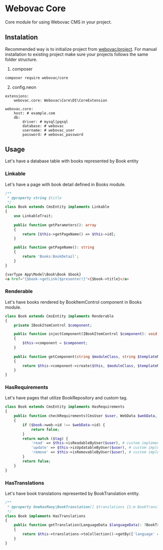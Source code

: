 # Webovac Core

Core module for using Webovac CMS in your project.

## Instalation

Recommended way is to initialize project from [webovac/project](https://www.github.com/webovac/project). For manual installation to existing project make sure your projects follows the same folder structure.

1. composer

```bash
composer require webovac/core
```

2. config.neon

```neon
extensions:
    webovac.core: Webovac\Core\DI\CoreExtension

webovac.core:
    host: # example.com
    db:
        driver: # mysql|pqsql
        database: # webovac
        username: # webovac_user
        password: # webovac_password
```

## Usage

Let's have a database table with books represented by Book entity

### Linkable

Let's have a page with book detail defined in Books module.

```php
/**
 * @property string $title 
 */
class Book extends CmsEntity implements Linkable
{
    use LinkableTrait;
    
    public function getParameters(): array
    {
        return [$this->getPageName() => $this->id];
    }

    public function getPageName(): string
    {
        return 'Books:BookDetail';
    }
}
```

```html
{varType App\Model\Book\Book $book}
<a href="{$book->getLink($presenter)}">{$book->title}</a>
```

### Renderable

Let's have books rendered by BookItemControl component in Books module.

```php
class Book extends CmsEntity implements Renderable
{    
    private IBookItemControl $component;

    public function injectComponent(IBookItemControl $component): void
    {
        $this->component = $component;
    }
    
    public function getComponent(string $moduleClass, string $templateName): BookItemControl
    {
        return $this->component->create($this, $moduleClass, $templateName);
    }
}
```

### HasRequirements

Let's have pages that utilize BookRepository and custom tag.

```php
class Book extends CmsEntity implements HasRequirements
{
    public function checkRequirements(CmsUser $user, WebData $webData, ?string $tag = null): bool
    {
        if ($book->web->id !== $webData->id) {
            return false;
        }
        return match ($tag) {
            'read' => $this->isReadableByUser($user), # custom implementation
            'update' => $this->isUpdatableByUser($user), # custom implementation
            'remove' => $this->isRemovableByUser($user), # custom implementation
        }
        return false;
    }
}
```

### HasTranslations

Let's have book translations represented by BookTranslation entity.

```php
/**
 * @property OneHasMany|BookTranslation[] $translations {1:m BookTranslation::$book, orderBy=language->rank}
 */
class Book implements HasTranslations
{
    public function getTranslation(LanguageData $languageData): ?BookTranslation
    {
        return $this->translations->toCollection()->getBy(['language' => $languageData->id]);
    }
}
```
